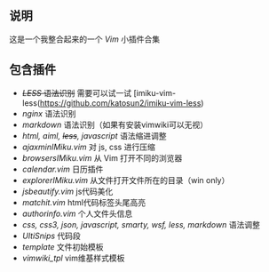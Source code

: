 ## 说明

这是一个我整合起来的一个 *Vim* 小插件合集

## 包含插件

- <del>*LESS* 语法识别</del> 需要可以试一试 [imiku-vim-less(https://github.com/katosun2/imiku-vim-less)
- *nginx* 语法识别
- *markdown* 语法识别（如果有安装vimwiki可以无视）
- *html, aiml, <del>less</del>, javascript* 语法缩进调整
- *ajaxminIMiku.vim* 对 js, css 进行压缩
- *browsersIMiku.vim* 从 Vim 打开不同的浏览器
- *calendar.vim* 日历插件
- *explorerIMiku.vim* 从文件打开文件所在的目录（win only）
- *jsbeautify.vim* js代码美化
- *matchit.vim* html代码标签头尾高亮
- *authorinfo.vim* 个人文件头信息
- *css, css3, json, javascript, smarty, wsf, less, markdown* 语法调整
- *UltiSnips* 代码段
- *template* 文件初始模板
- *vimwiki_tpl* vim维基样式模板
